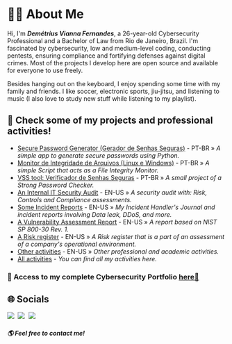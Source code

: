 # 👨‍💻 About Me
Hi, I'm ***Demétrius Vianna Fernandes***, a 26-year-old Cybersecurity Professional and a Bachelor of Law from Rio de Janeiro, Brazil. 
I'm fascinated by cybersecurity, low and medium-level coding, conducting pentests, ensuring compliance and fortifying defenses against digital crimes. 
Most of the projects I develop here are open source and available for everyone to use freely.

Besides hanging out on the keyboard, I enjoy spending some time with my family and friends. I like soccer, electronic sports, jiu-jitsu, and listening to music (I also love to study new stuff while listening to my playlist).

## 📝 Check some of my projects and professional activities!

- [Secure Password Generator (Gerador de Senhas Seguras)](https://github.com/cyberdemetrius/gerador_de_senhas) - PT-BR » *A simple app to generate secure passwords using Python.*
- [Monitor de Integridade de Arquivos (Linux e Windows)](https://github.com/cyberdemetrius/scriptmonit) - PT-BR » *A simple Script that acts as a File Integrity Monitor.*
- [VSS tool: Verificador de Senhas Seguras](https://github.com/cyberdemetrius/vss_tool) - PT-BR » *A small project of a Strong Password Checker.*
- [An Internal IT Security Audit](https://drive.google.com/file/d/1FryTPqUCQ-AZlPYwl4zfcGG1iL-08H02/view?usp=sharing) - EN-US » *A security audit with: Risk, Controls and Compliance assessments.*
- [Some Incident Reports](https://drive.google.com/drive/folders/1E6i21XkeQrVu8U3tZfcu9dSiOeNfYtVU?usp=sharing) - EN-US » *My Incident Handler's Journal and incident reports involving Data leak, DDoS, and more.*
- [A Vulnerability Assessment Report](https://drive.google.com/file/d/159lydUet5h-ntC26iafLxgrxtlpG_1jR/view?usp=sharing) - EN-US » *A report based on NIST SP 800-30 Rev. 1.*
- [A Risk register](https://drive.google.com/file/d/1J_HHADqWHfHA7zqPwPS8FjghRh0CsQyB/view?usp=sharing) - EN-US » *A Risk register that is a part of an assessment of a company's operational environment.*
- [Other activities](https://drive.google.com/drive/folders/14xYv5HvMYZ-_xiYrQ7pn9Kp4o06nSkBb?usp=sharing) - EN-US » *Other professional and academic activities.*
- [All activities](https://drive.google.com/drive/folders/1euuPABtWflg5xyehLKxO_ZZA-2U6_v91?usp=sharing) - *You can find all my activities here.*

### 📌 Access to my complete Cybersecurity Portfolio [here🔗](https://github.com/cyberdemetrius/demetriusportfolio)

## 🌐 Socials

<!-- Socials -->
<kbd>
  <a href="https://www.linkedin.com/in/demetrius-vianna-fernandes/" title="LinkedIn: Demétrius Fernandes"><img src="https://img.shields.io/badge/-Demétrius Fernandes-0072b1?style=flat&logo=Linkedin&logoColor=white" /></a>
  <a href="https://www.instagram.com/demetrius.vf/" title="Instagram: demetrius.vf"><img src="https://img.shields.io/badge/demetrius.vf-c13584?&style=flat-square&logo=instagram&logoColor=white" /></a>
  <a href="mailto:demetriusvf@gmail.com?subject=Olá" title="E-mail me:"><img src="https://img.shields.io/badge/demetriusvf@gmail.com-bb001b?&style=flat-square&logo=gmail&logoColor=white" /></a>
  </kbd> 
  
  ##### 🌎 *Feel free to contact me!*
